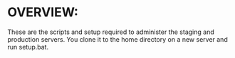 # OVERVIEW:
These are the scripts and setup required to administer the staging and production servers.
You clone it to the home directory on a new server and run setup.bat.
